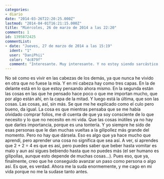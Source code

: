 ```yaml
---
categories:
- diario
date: "2014-03-26T22:20:25.000Z"
lastmod: "2014-04-01T16:21:15.000Z"
title: "Miércoles, 26 de marzo de 2014 a las 22:20"
comments: 1
id: 1395872425
commentList:
- date: "Jueves, 27 de marzo de 2014 a las 15:19"
  ident: "1"
  user: "DaniPhii"
  color: "4c879f"
  comment: "Interesante. Muy interesante. Y no estoy siendo sarcástico, lo digo en serio."
---
```


No sé como es vivir en las cabezas de los demás, ya que nunca he vivido en otra que no fuese la mía. Y en mi cabeza hay como tres capas. En la de delante está en lo que estoy pensando ahora mismo. En la segunda están las cosas en las que he pensado hace poco o que me importan mucho, que por algo están ahí, en la capa de la mitad. Y luego está la última, que son las cosas. Las cosas, así, sin más. Se que me he explicado como el culo pero bueno, da igual. La cosa es que mientras pensaba que se me había olvidado comprar folios, me di cuenta de que ya soy consciente de lo que necesito y lo que no necesito en mi vida. Que las cosas inútiles ya no hay que darles importancia, porque es una tontería. Y yo siempre he sido de esas personas que le dan muchas vueltas a la gilipollez más grande del momento. Pero no hay que dársela. Eso es algo que ya hace mucho que aprendí, pero aprender una cosa no significa que sea así. A ver, si aprendes que 2 + 2 = 4 es que es así, pero puedes saber que beber hasta vomitar es malo y aun así sigues bebiendo hasta que no puedes más (el ser humano es gilipollas, aunque esto depende de muchas cosas...).  Pues eso, que ya, finalmente, creo que he conseguido avanzar un paso como persona o algo así. Es que, es verdad. Ahora me la suda enormemente, y me cago en mi vida porque no me la sudase tanto antes.